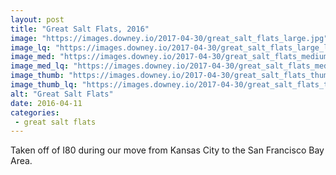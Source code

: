 ```yaml
---
layout: post
title: "Great Salt Flats, 2016"
image: "https://images.downey.io/2017-04-30/great_salt_flats_large.jpg"
image_lq: "https://images.downey.io/2017-04-30/great_salt_flats_large_lq.jpg"
image_med: "https://images.downey.io/2017-04-30/great_salt_flats_medium.jpg"
image_med_lq: "https://images.downey.io/2017-04-30/great_salt_flats_medium_lq.jpg"
image_thumb: "https://images.downey.io/2017-04-30/great_salt_flats_thumb.jpg"
image_thumb_lq: "https://images.downey.io/2017-04-30/great_salt_flats_thumb_lq.jpg"
alt: "Great Salt Flats"
date: 2016-04-11
categories:
 - great salt flats
---
```


Taken off of I80 during our move from Kansas City to the San Francisco Bay Area.
